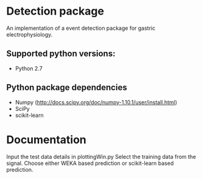 # Detection package

An implementation of a event detection package for gastric electrophysiology.

## Supported python versions:
* Python 2.7

## Python package dependencies
* Numpy        (http://docs.scipy.org/doc/numpy-1.10.1/user/install.html)
* SciPy
* scikit-learn

# Documentation

Input the test data details in plottingWin.py
Select the training data from the signal.
Choose either WEKA based prediction or scikit-learn based prediction.
